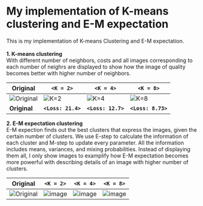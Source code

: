 # My implementation of K-means clustering and E-M expectation
This is my implementation of K-means Clustering and E-M expectation. <br>
<br>
**1. K-means clustering** <br>
With different number of neighbors, costs and all images corresponding to each number of neighrs are displayed to show how the image of quality becomes better with higher number of neighbors. 

| Original | `<K = 2>` | `<K = 4>` | `<K = 8>` |
|--------------|----------------|-----------------|-----------------|
| ![Original](https://github.com/kimhyeonejun/K-means-clustering-and-EM-expectation/assets/103301952/d3846632-aa29-4bca-a47c-f0afb42f896b) | ![K=2](https://github.com/kimhyeonejun/K-means-clustering-and-EM-expectation/assets/103301952/48305fc3-79de-4a42-aa3c-5b3bf46fb4bd) | ![K=4](https://github.com/kimhyeonejun/K-means-clustering-and-EM-expectation/assets/103301952/a227b405-3cf2-4cd2-9e0a-37f238526605) | ![K=8](https://github.com/kimhyeonejun/K-means-clustering-and-EM-expectation/assets/103301952/aa6d289d-3c2f-4529-b5d5-9596581fa4f1) |
| **Original** | **`<Loss: 21.4>`** | **`<Loss: 12.7>`** | **`<Loss: 8.73>`** |


**2. E-M expectation clustering** <br>
E-M expection finds out the best clusters that express the images, given the certain number of clusters. We use E-step to calculate the information of each cluster and M-step to update every parameter. All the information includes means, variances, and mixing probabilities. Instead of displaying them all, I only show images to examplify how E-M expectation becomes more powerful with describing details of an image with higher number of clusters.

| Original | `<K = 2>` | `<K = 4>` | `<K = 8>` |
|--------------|----------------|-----------------|-----------------|
| ![Original](https://github.com/kimhyeonejun/K-means-clustering-and-EM-expectation/assets/103301952/d3846632-aa29-4bca-a47c-f0afb42f896b) |![image](https://github.com/kimhyeonejun/K-means-clustering-and-EM-expectation/assets/103301952/4e00421b-b1d9-4c08-9470-d32c37d3bf4e) | ![image](https://github.com/kimhyeonejun/K-means-clustering-and-EM-expectation/assets/103301952/74106d98-c3dd-49ab-98f9-66760df74d3e)| ![image](https://github.com/kimhyeonejun/K-means-clustering-and-EM-expectation/assets/103301952/475e5f6a-0de4-4a3d-898a-29124dc862eb)|
